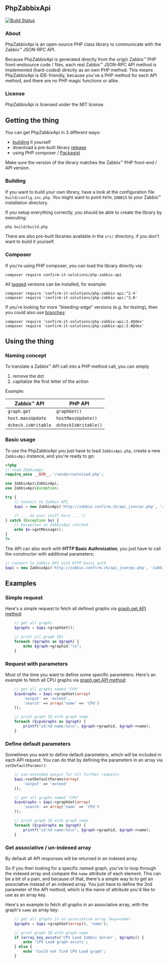 ## PhpZabbixApi

[![Build Status](https://travis-ci.org/confirm/PhpZabbixApi.svg?branch=master)](https://travis-ci.org/confirm/PhpZabbixApi)

### About

PhpZabbixApi is an open-source PHP class library to communicate with the Zabbix™ JSON-RPC API.

Because PhpZabbixApi is generated directly from the origin Zabbix™ PHP front-endsource code / files, each real Zabbix™ JSON-RPC API method is implemented (hard-coded) directly as an own PHP method. This means PhpZabbixApi is IDE-friendly, because you've a PHP method for each API method, and there are no PHP magic functions or alike.

### License

PhpZabbixApi is licensed under the MIT license.

## Getting the thing

You can get PhpZabbixApi in 3 different ways:

* [building](#building) it yourself
* download a pre-built library [release](https://github.com/confirm/PhpZabbixApi/releases)
* using PHP composer / [Packagist](https://packagist.org/)

Make sure the version of the library matches the Zabbix™ PHP front-end / API version.

### Building

If you want to build your own library, have a look at the configuration file `build/config.inc.php`.
You might want to point `PATH_ZABBIX`  to your Zabbix™ installation directory.

If you setup everything correctly, you should be able to create the library by executing:

```bash
php build/build.php
```

There are also pre-built libraries available in the `src/` directory, if you don't want to build it yourself.

### Composer

If you're using PHP composer, you can load the library directly via:

```
composer require confirm-it-solutions/php-zabbix-api
```

All [tagged](https://github.com/confirm/PhpZabbixApi/tags) versions can be installed, for example:


```
composer require 'confirm-it-solutions/php-zabbix-api:^2.4'
composer require 'confirm-it-solutions/php-zabbix-api:^3.0'
```

If you're looking for more "bleeding-edge" versions (e.g. for testing), then you could also use [branches](https://github.com/confirm/PhpZabbixApi/branches):

```
composer require 'confirm-it-solutions/php-zabbix-api:2.4@dev'
composer require 'confirm-it-solutions/php-zabbix-api:3.0@dev'
```

## Using the thing

### Naming concept

To translate a Zabbix™ API call into a PHP method call, you can simply

1. remove the dot
2. capitalize the first letter of the action

Example:

| Zabbix™ API          | PHP API              |
|----------------------|----------------------|
| `graph.get`          | `graphGet()`         |
| `host.massUpdate`    | `hostMassUpdate()`   |
| `dcheck.isWritable`  | `dcheckIsWritable()` |

### Basic usage

To use the PhpZabbixApi you just have to load `ZabbixApi.php`, create a new `ZabbixApi` instance, and you're ready to go:

```php
<?php
// load ZabbixApi
require_once __DIR__.'/vendor/autoload.php';

use ZabbixApi\ZabbixApi;
use ZabbixApi\Exception;

try {
    // connect to Zabbix API
    $api = new ZabbixApi('http://zabbix.confirm.ch/api_jsonrpc.php', 'zabbix_user', 'zabbix_password');

    /* ... do your stuff here ... */
} catch (Exception $e) {
    // Exception in ZabbixApi catched
    echo $e->getMessage();
}
?>
```

The API can also work with __HTTP Basic Authroization__, you just have to call the constructor with additional parameters:

```php
// connect to Zabbix API with HTTP basic auth
$api = new ZabbixApi('http://zabbix.confirm.ch/api_jsonrpc.php', 'zabbix_user', 'zabbix_password', 'http_user', 'http_password');
```

## Examples

### Simple request

Here's a simple request to fetch all defined graphs via [graph.get API method](https://www.zabbix.com/documentation/2.4/manual/api/reference/graph/get):

```php
    // get all graphs
    $graphs = $api->graphGet();

    // print all graph IDs
    foreach ($graphs as $graph) {
        echo $graph->graphid."\n";
    }
```

### Request with parameters

Most of the time you want to define some specific parameters.
Here's an example to fetch all CPU graphs via [graph.get API method](https://www.zabbix.com/documentation/2.4/manual/api/reference/graph/get):

```php
    // get all graphs named "CPU"
    $cpuGraphs = $api->graphGet(array(
        'output' => 'extend',
        'search' => array('name' => 'CPU')
    ));

    // print graph ID with graph name
    foreach ($cpuGraphs as $graph) {
        printf("id:%d name:%s\n", $graph->graphid, $graph->name);
    }
```

### Define default parameters

Sometimes you want to define default parameters, which will be included in each API request.
You can do that by defining the parameters in an array via `setDefaultParams()`:

```php
    // use extended output for all further requests
    $api->setDefaultParams(array(
        'output' => 'extend'
    ));

    // get all graphs named "CPU"
    $cpuGraphs = $api->graphGet(array(
        'search' => array('name' => 'CPU')
    ));

    // print graph ID with graph name
    foreach ($cpuGraphs as $graph) {
        printf("id:%d name:%s\n", $graph->graphid, $graph->name);
    }
```

### Get associative / un-indexed array

By default all API responses will be returned in an indexed array.

So if you then looking for a specific named graph, you've to loop through the indexed array and compare the `name` attribute of each element. This can be a bit of a pain, and because of that, there's a simple way to to get an associative instead of an indexed array. You just have to define the 2nd parameter of the API method, which is the name of attribute you'd like to use as an array key.

Here's an example to fetch all graphs in an associative array, with the graph's `name` as array key:

```php
    // get all graphs in an associative array (key=name)
    $graphs = $api->graphGet(array(), 'name');

    // print graph ID with graph name
    if (array_key_exists('CPU Load Zabbix Server', $graphs)) {
        echo 'CPU Load graph exists';
    } else {
        echo 'Could not find CPU Load graph';
    }
```
